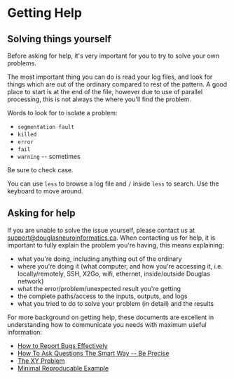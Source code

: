 # Getting Help

## Solving things yourself

Before asking for help, it's very important for you to try to solve your own problems.

The most important thing you can do is read your log files, and look for things which are out
of the ordinary compared to rest of the pattern. A good place to start is at the end of the file,
however due to use of parallel processing, this is not always the where you'll find the problem.

Words to look for to isolate a problem:
- `segmentation fault`
- `killed`
- `error`
- `fail`
- `warning` -- sometimes

Be sure to check case.

You can use `less` to browse a log file and `/` inside `less` to search. Use the keyboard to move around.

## Asking for help

If you are unable to solve the issue yourself, please contact us at [support@douglasneuroinformatics.ca](mailto:support@douglasneuroinformatics.ca). When
contacting us for help, it is important to fully explain the problem you're having, this means explaining:

- what you're doing, including anything out of the ordinary
- where you're doing it (what computer, and how you're accessing it, i.e. locally/remotely, SSH, X2Go, wifi, ethernet, inside/outside Douglas network)
- what the error/problem/unexpected result you're getting
- the complete paths/access to the inputs, outputs, and logs
- what you tried to do to solve your problem (in detail) and the results

For more background on getting help, these documents are excellent in understanding how to communicate you needs with
maximum useful information:

- [How to Report Bugs Effectively](https://www.chiark.greenend.org.uk/~sgtatham/bugs.html)
- [How To Ask Questions The Smart Way -- Be Precise](http://www.catb.org/~esr/faqs/smart-questions.html#beprecise)
- [The XY Problem](https://en.wikipedia.org/wiki/XY_problem)
- [Minimal Reproducable Example](https://stackoverflow.com/help/minimal-reproducible-example)
